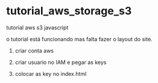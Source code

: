 # tutorial_aws_storage_s3
tutorial aws s3 javascript

o tutorial está funcionando mas falta fazer o layout do site.

1) criar conta aws

2) criar usuario no IAM e pegar as keys

3) colocar as key no index.html
